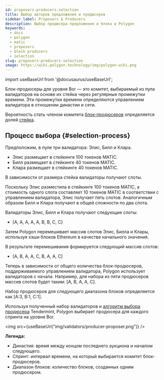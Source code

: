 ```yaml
---
id: proposers-producers-selection
title: Выбор авторов предложения и продюсеров
sidebar_label: Proposers & Producers
description: Выбор продюсера предложения и блока в Polygon
keywords:
  - docs
  - polygon
  - matic
  - proposers
  - block producers
  - selection
slug: proposers-producers-selection
image: https://wiki.polygon.technology/img/polygon-wiki.png
---
```

import useBaseUrl from '@docusaurus/useBaseUrl';

Блок-продюсеры для уровня Bor — это комитет, выбираемый из пула валидаторов на основе их стейка через регулярные промежутки времени. Эти промежутки времени определяются управлением валидатора в отношении династии и сети.

Вероятность стать членом комитета [блок-продюсеров](/docs/maintain/glossary.md#block-producer) определяется долей [стейка](/docs/maintain/glossary.md#staking).

## Процесс выбора {#selection-process}

Предположим, в пуле три валидатора: Элис, Билл и Клара.

* Элис размещает в стейкинге 100 токенов MATIC.
* Билл размещает в стейкинге 40 токенов MATIC.
* Клара размещает в стейкинге 40 токенов MATIC.

В зависимости от размера стейка валидаторы получают слоты.

Поскольку Элис разместила в стейкинге 100 токенов MATIC, а стоимость одного слота составляет 10 токенов MATIC в соответствии с управлением валидатора, Элис получает пять слотов. Аналогичным образом Билл и Клара получают в общей сложности по два слота.

Валидаторы Элис, Билл и Клара получают следующие слоты:

* [A, A, A, A, A, B, B, C, C]

Затем Polygon перемешивает массив слотов Элис, Билла и Клары, используя хэши блоков Ethereum в качестве начального значения.

В результате перемешивания формируется следующий массив слотов:

* [A, B, A, A, C, B, A, A, C]

Теперь в зависимости от общего количества блок-продюсеров, поддерживаемого управлением валидатора, Polygon использует валидаторов с начала. Например, для набора из пяти продюсеров массив слотов будет таким: [A, B, A, A, C].

Набор продюсеров для следующего диапазона блоков определяется как [A:3, B:1, C:1].

Используя полученный набор валидаторов и [алгоритм выбора продюсера](https://docs.tendermint.com/master/spec/consensus/proposer-selection.html) Tendermint, Polygon выбирает продюсера для каждого спринта на уровне Bor.

<img src={useBaseUrl("img/validators/producer-proposer.png")} />

**Легенда:**

* Династия: время между концом последнего аукциона и началом следующего.
* Спринт: интервал времени, на который выбирается комитет блок-продюсеров.
* Диапазон блоков: количество блоков, созданных одним продюсером.
